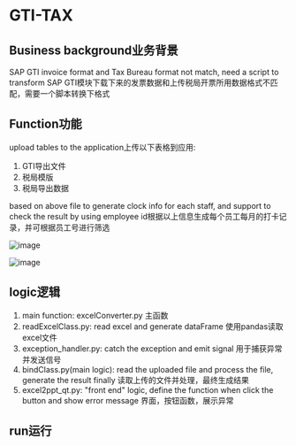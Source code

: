 # GTI-TAX

## Business background业务背景
SAP GTI invoice format and Tax Bureau format not match, need a script to transform
SAP GTI模块下载下来的发票数据和上传税局开票所用数据格式不匹配，需要一个脚本转换下格式

## Function功能
upload tables to the application上传以下表格到应用:
1. GTI导出文件
2. 税局模版
3. 税局导出数据

based on above file to generate clock info for each staff, and support to check the result by using employee id根据以上信息生成每个员工每月的打卡记录，并可根据员工号进行筛选

![image](https://github.com/user-attachments/assets/456e37c2-d92f-4161-867a-c0af2d113d12)

![image](https://github.com/user-attachments/assets/275f19c1-5886-4b70-852e-e5c54c4241c9)


## logic逻辑
1. main function: excelConverter.py 主函数
2. readExcelClass.py: read excel and generate dataFrame 使用pandas读取excel文件
3. exception_handler.py: catch the exception and emit signal 用于捕获异常并发送信号
4. bindClass.py(main logic): read the uploaded file and process the file, generate the result finally 读取上传的文件并处理，最终生成结果
5. excel2ppt_qt.py: "front end" logic, define the function when click the button and show error message 界面，按钮函数，展示异常

## run运行


